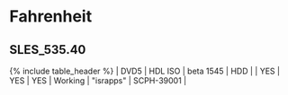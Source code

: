 # Fahrenheit
## __SLES_535.40__

{% include table_header %}
| DVD5 | HDL ISO | beta 1545 | HDD |  | YES | YES | YES | Working | "israpps" | SCPH-39001 |  
